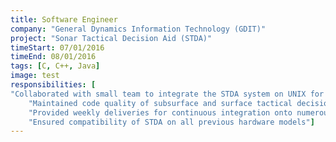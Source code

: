 ```yaml
---
title: Software Engineer
company: "General Dynamics Information Technology (GDIT)"
project: "Sonar Tactical Decision Aid (STDA)"
timeStart: 07/01/2016
timeEnd: 08/01/2016
tags: [C, C++, Java]
image: test
responsibilities: [
"Collaborated with small team to integrate the STDA system on UNIX for navy using C, C++, and Java", 
    "Maintained code quality of subsurface and surface tactical decision systems by fixing defects",
    "Provided weekly deliveries for continuous integration onto numerous submarine hardware kits",
    "Ensured compatibility of STDA on all previous hardware models"]
---
```

